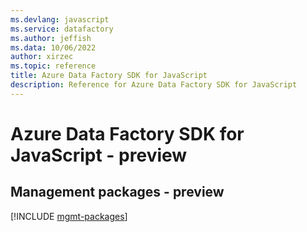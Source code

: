 ```yaml
---
ms.devlang: javascript
ms.service: datafactory
ms.author: jeffish
ms.data: 10/06/2022
author: xirzec
ms.topic: reference
title: Azure Data Factory SDK for JavaScript
description: Reference for Azure Data Factory SDK for JavaScript
---
```

# Azure Data Factory SDK for JavaScript - preview

## Management packages - preview
[!INCLUDE [mgmt-packages](data-factory-mgmt-index.md)]